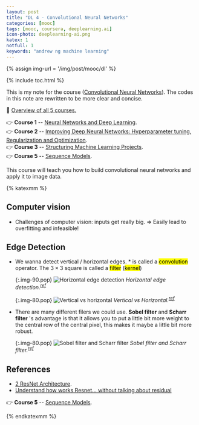```yaml
---
layout: post
title: "DL 4 - Convolutional Neural Networks"
categories: [mooc]
tags: [mooc, coursera, deeplearning.ai]
icon-photo: deeplearning-ai.png
katex: 1
notfull: 1
keywords: "andrew ng machine learning"
---
```


{% assign img-url = '/img/post/mooc/dl' %}

{% include toc.html %}

This is my note for the course ([Convolutional Neural Networks](https://www.coursera.org/learn/convolutional-neural-networks?specialization=deep-learning)). The codes in this note are rewritten to be more clear and concise.

🎯 [Overview of all 5 courses.](/deeplearning-ai)

👉 **Course 1** -- [Neural Networks and Deep Learning](/deeplearning-ai-course-1).<br />
👉 **Course 2** -- [Improving Deep Neural Networks: Hyperparameter tuning, Regularization and Optimization](/deeplearning-ai-course-2).<br />
👉 **Course 3** -- [Structuring Machine Learning Projects](/deeplearning-ai-course-3).<br />
👉 **Course 5** -- [Sequence Models](/deeplearning-ai-course-5).

This course will teach you how to build convolutional neural networks and apply it to image data.

{% katexmm %}

## Computer vision

- Challenges of computer vision: inputs get really big. $\Rightarrow$ Easily lead to overfitting and infeasible!

## Edge Detection

- We wanna detect vertical / horizontal edges. $*$ is called a <mark>convolution</mark> operator. The $3\times 3$ square is called a <mark>filter</mark> (<mark>kernel</mark>)

    {:.img-90.pop}
    ![Horizontal edge detection]({{img-url}}/edge_detection.png)
    _Horizontal edge detection.<sup>[ref](http://datahacker.rs/edge-detection-extended/)</sup>_

    {:.img-80.pop}
    ![Vertical vs horizontal]({{img-url}}/verticle_horizontal.png)
    _Vertical vs Horizontal.<sup>[ref](http://datahacker.rs/edge-detection-extended/)</sup>_

- There are many different filers we could use. __Sobel filter__ and __Scharr filter__ 's advantage is that it allows you to put a little bit more weight to the central row of the central pixel, this makes it maybe a little bit more robust.

    {:.img-80.pop}
    ![Sobel filter and Scharr filter]({{img-url}}/conv_3_filtri_sobel_sch.png)
    _Sobel filter and Scharr filter.<sup>[ref](http://datahacker.rs/edge-detection-extended/)</sup>_


## References

- [2 ResNet Architecture](https://www.youtube.com/watch?v=0tBPSxioIZE).
- [Understand how works Resnet… without talking about residual](https://medium.com/@pierre_guillou/understand-how-works-resnet-without-talking-about-residual-64698f157e0c)


👉 **Course 5** -- [Sequence Models](/deeplearning-ai-course-5).

{% endkatexmm %}